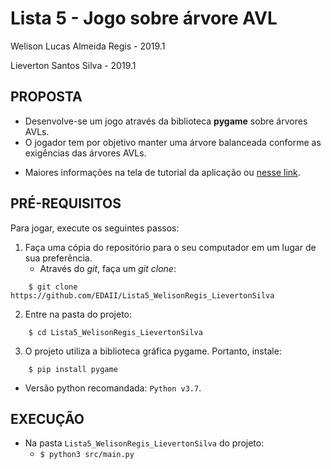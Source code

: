 **Lista 5 - Jogo sobre árvore AVL** 
=========================
Welison Lucas Almeida Regis - 2019.1

Lieverton Santos Silva - 2019.1

## PROPOSTA

- Desenvolve-se um jogo através da biblioteca **pygame** sobre árvores AVLs.
- O jogador tem por objetivo manter uma árvore balanceada conforme as exigências das árvores AVLs.


* Maiores informações na tela de tutorial da aplicação ou [nesse link](https://github.com/EDAII/Lista5_WelisonRegis_LievertonSilva/blob/master/img/tutorial.png). 


## PRÉ-REQUISITOS
Para jogar, execute os seguintes passos:
1. Faça uma cópia do repositório para o seu computador em um lugar de sua preferência.
	* Através do _git_, faça um _git clone_:

```
    $ git clone https://github.com/EDAII/Lista5_WelisonRegis_LievertonSilva
```

2. Entre na pasta do projeto:
```
    $ cd Lista5_WelisonRegis_LievertonSilva
```

3. O projeto utiliza a biblioteca gráfica pygame. Portanto, instale:
```
    $ pip install pygame
```

- Versão python recomandada: `Python v3.7`.

## EXECUÇÃO

- Na pasta `Lista5_WelisonRegis_LievertonSilva` do projeto:
  - `$ python3 src/main.py`
